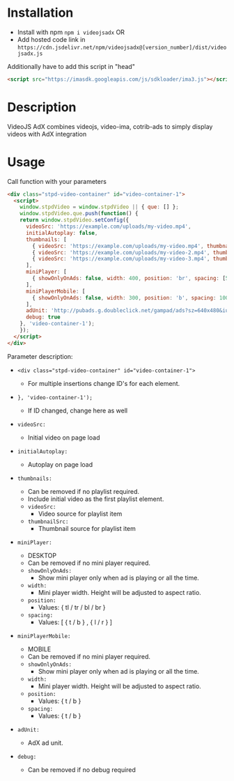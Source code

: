 # Installation
- Install with npm
  `npm i videojsadx` OR
- Add hosted code link in <head>
  `https://cdn.jsdelivr.net/npm/videojsadx@[version_number]/dist/videojsadx.js`

Additionally have to add this script in "head" 
```html
<script src="https://imasdk.googleapis.com/js/sdkloader/ima3.js"></script>
``` 

# Description
VideoJS AdX combines videojs, video-ima, cotrib-ads to simply display videos with AdX integration

# Usage
Call function with your parameters

```html
<div class="stpd-video-container" id="video-container-1">
  <script>
    window.stpdVideo = window.stpdVideo || { que: [] };
    window.stpdVideo.que.push(function() {
    return window.stpdVideo.setConfig({
      videoSrc: 'https://example.com/uploads/my-video.mp4',
      initialAutoplay: false,
      thumbnails: [
        { videoSrc: 'https://example.com/uploads/my-video.mp4', thumbnailSrc: 'https://example.com/uploads/my-video-thumbnail.jpg' },
        { videoSrc: 'https://example.com/uploads/my-video-2.mp4', thumbnailSrc: 'https://example.com/uploads/my-video-thumbnail-2.jpg' },
        { videoSrc: 'https://example.com/uploads/my-video-3.mp4', thumbnailSrc: 'https://example.com/uploads/my-video-thumbnail-3.jpg' }
      ],
      miniPlayer: [
        { showOnlyOnAds: false, width: 400, position: 'br', spacing: [50, 50] }
      ],
      miniPlayerMobile: [
        { showOnlyOnAds: false, width: 300, position: 'b', spacing: 100 }
      ],
      adUnit: 'http://pubads.g.doubleclick.net/gampad/ads?sz=640x480&iu=/124319096/external/ad_rule_samples&ciu_szs=300x250&ad_rule=1&impl=s&gdfp_req=1&env=vp&output=xml_vmap1&unviewed_position_start=1&cust_params=sample_ar%3Dpremidpostpod%26deployment%3Dgmf-js&cmsid=496&vid=short_onecue&correlator=',    // adX ad unit
      debug: true
    }, 'video-container-1');
    });
  </script>
</div>
```

Parameter description:
- `<div class="stpd-video-container" id="video-container-1">`
  - For multiple insertions change ID's for each element.
- `}, 'video-container-1');`
  - If ID changed, change here as well


- `videoSrc:`
  - Initial video on page load
- `initialAutoplay:`
  - Autoplay on page load
- `thumbnails:`
  - Can be removed if no playlist required.
  - Include initial video as the first playlist element.
  - `videoSrc:`
    - Video source for playlist item
  - `thumbnailSrc:`
    - Thumbnail source for playlist item
- `miniPlayer:`
  - DESKTOP
  - Can be removed if no mini player required. 
  - `showOnlyOnAds:`
    - Show mini player only when ad is playing or all the time.
  - `width:`
    - Mini player width. Height will be adjusted to aspect ratio.
  - `position:`
    - Values: { tl / tr / bl / br }
  - `spacing:`
    - Values: [ { t / b } , { l / r } ]
- `miniPlayerMobile:`
  - MOBILE
  - Can be removed if no mini player required.
  - `showOnlyOnAds:`
    - Show mini player only when ad is playing or all the time.
  - `width:`
    - Mini player width. Height will be adjusted to aspect ratio.
  - `position:`
    - Values: { t / b }
  - `spacing:`
    - Values: { t / b }
- `adUnit:`
  - AdX ad unit.
- `debug:`
  - Can be removed if no debug required







